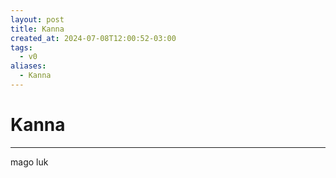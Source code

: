 ```yaml
---
layout: post
title: Kanna
created_at: 2024-07-08T12:00:52-03:00
tags:
  - v0
aliases:
  - Kanna
---
```

# Kanna
---

mago luk
